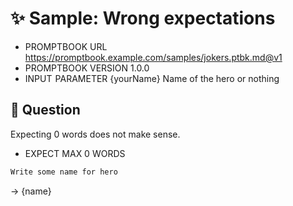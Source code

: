# ✨ Sample: Wrong expectations

-   PROMPTBOOK URL https://promptbook.example.com/samples/jokers.ptbk.md@v1
-   PROMPTBOOK VERSION 1.0.0
-   INPUT  PARAMETER {yourName} Name of the hero or nothing

## 💬 Question

Expecting 0 words does not make sense.

-   EXPECT MAX 0 WORDS

```markdown
Write some name for hero
```

-> {name}

